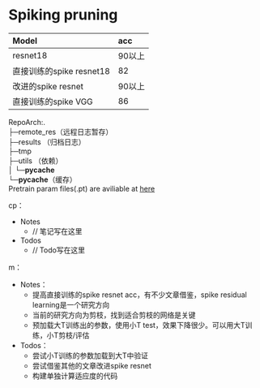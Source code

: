 # Spiking pruning
| Model                    | acc    |
| :----------------------- | :----- |
| resnet18                 | 90以上 |
| 直接训练的spike resnet18 | 82     |
| 改进的spike resnet       | 90以上 |
| 直接训练的spike VGG      | 86     |

RepoArch:.<br/>
├─remote_res（远程日志暂存）<br/>
├─results   （归档日志）<br/>
├─tmp       <br/>
├─utils     （依赖）<br/>
│  └─__pycache__<br/>
└─__pycache__（缓存）<br/>
Pretrain param files(.pt) are aviliable at <a href="https://drive.google.com/drive/folders/1aQkOARb6OVNwQGO5KQzV-QJoNhTwKm96?usp=drive_link">here</a>

cp：
+ Notes
  + // 笔记写在这里
+ Todos
  + // Todo写在这里

m：
+ Notes：
  + 提高直接训练的spike resnet acc，有不少文章借鉴，spike residual learning是一个研究方向
  + 当前的研究方向为剪枝，找到适合剪枝的网络是关键
  + 预加载大T训练出的参数，使用小T test，效果下降很少。可以用大T训练，小T剪枝/评估
+ Todos：
  + 尝试小T训练的参数加载到大T中验证
  + 尝试借鉴其他的文章改进spike resnet
  + 构建单独计算适应度的代码

